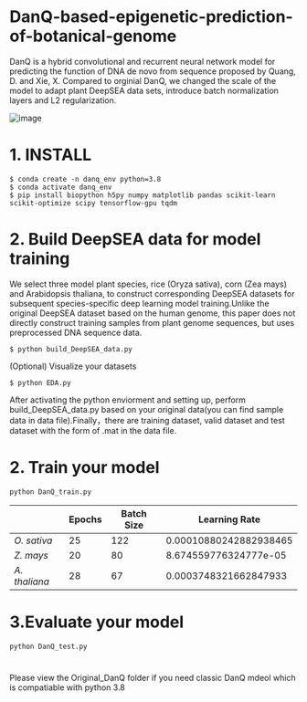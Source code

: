 # DanQ-based-epigenetic-prediction-of-botanical-genome
DanQ is a hybrid convolutional and recurrent neural network model for predicting the function of DNA de novo from sequence proposed by Quang, D. and Xie, X. Compared to orginial DanQ, we changed the scale of the model to adapt plant DeepSEA data sets, introduce batch normalization layers and L2 regularization.

![image](https://github.com/user-attachments/assets/a1b704ee-b442-4dec-85c3-59031063ce18)


# 1. INSTALL
```
$ conda create -n danq_env python=3.8
$ conda activate danq_env
$ pip install biopython h5py numpy matplotlib pandas scikit-learn scikit-optimize scipy tensorflow-gpu tqdm
```

# 2. Build DeepSEA data for model training
We select three model plant species, rice (Oryza sativa), corn (Zea mays) and Arabidopsis thaliana, to construct corresponding DeepSEA  datasets for subsequent species-specific deep learning model training.Unlike the original DeepSEA dataset based on the human genome, this paper does not directly construct training samples from plant genome sequences, but uses preprocessed DNA sequence data.

```
$ python build_DeepSEA_data.py

```
(Optional) Visualize your datasets

```
$ python EDA.py

```

After activating the python enviorment and setting up, perform build_DeepSEA_data.py based on your original data(you can find sample data in data file).Finally，there are training dataset, valid dataset and test dataset with the form of .mat in the data file.

# 2. Train your model

```
python DanQ_train.py
```

|            | Epochs | Batch Size | Learning Rate |
|------------|--------|------------|----------------|
| *O. sativa*   | 25     | 122        | 0.00010880242882938465          |
| *Z. mays*      | 20     | 80         | 8.674559776324777e-05         |
| *A. thaliana*  | 28     | 67        | 0.0003748321662847933         |


# 3.Evaluate your model

```
python DanQ_test.py
```

#
Please view the Original_DanQ folder if you need classic DanQ mdeol which is compatiable with python 3.8

